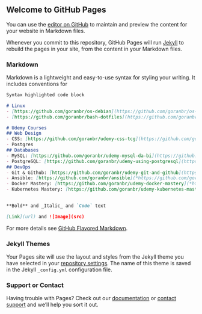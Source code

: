 ## Welcome to GitHub Pages

You can use the [editor on GitHub](https://github.com/goranbr/goranbr.github.io/edit/main/README.md) to maintain and preview the content for your website in Markdown files.

Whenever you commit to this repository, GitHub Pages will run [Jekyll](https://jekyllrb.com/) to rebuild the pages in your site, from the content in your Markdown files.

### Markdown

Markdown is a lightweight and easy-to-use syntax for styling your writing. It includes conventions for

```markdown
Syntax highlighted code block

# Linux
- [https://github.com/goranbr/os-debian](https://github.com/goranbr/os-debian)
- [https://github.com/goranbr/bash-dotfiles](https://github.com/goranbr/bash-dotfiles)

# Udemy Courses
## Web Design
- CSS: [https://github.com/goranbr/udemy-css-tcg](https://github.com/goranbr/udemy-css-tcg)
- Postgres
## Databases
- MySQL: [https://github.com/goranbr/udemy-mysql-da-bi](https://github.com/goranbr/udemy-mysql-da-bi)
- PostgreSQL: [https://github.com/goranbr/udemy-using-postgresql](https://github.com/goranbr/udemy-using-postgresql)
## DevOps
- Git & Github: [https://github.com/goranbr/udemy-git-and-github](https://github.com/goranbr/udemy-git-and-github)
- Ansible: [https://github.com/goranbr/ansible](*https://github.com/goranbr/ansible)
- Docker Mastery: [https://github.com/goranbr/udemy-docker-mastery](*https://github.com/goranbr/udemy-docker-mastery)
- Kubernetes Mastery: [https://github.com/goranbr/udemy-kubernetes-mastery](https://github.com/goranbr/udemy-kubernetes-mastery)
 

**Bold** and _Italic_ and `Code` text

[Link](url) and ![Image](src)
```

For more details see [GitHub Flavored Markdown](https://guides.github.com/features/mastering-markdown/).

### Jekyll Themes

Your Pages site will use the layout and styles from the Jekyll theme you have selected in your [repository settings](https://github.com/goranbr/goranbr.github.io/settings). The name of this theme is saved in the Jekyll `_config.yml` configuration file.

### Support or Contact

Having trouble with Pages? Check out our [documentation](https://docs.github.com/categories/github-pages-basics/) or [contact support](https://github.com/contact) and we’ll help you sort it out.
